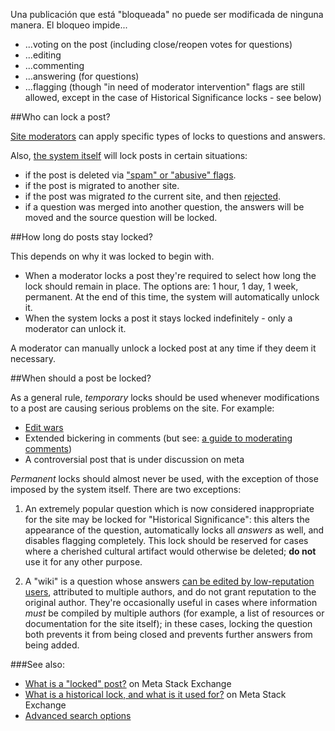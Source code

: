 Una publicación que está "bloqueada" no puede ser modificada de ninguna manera. El bloqueo impide...

- ...voting on the post (including close/reopen votes for questions)
- ...editing
- ...commenting
- ...answering (for questions)
- ...flagging (though "in need of moderator intervention" flags are still allowed, except in the case of Historical Significance locks - see below)

##Who can lock a post?

[Site moderators](/help/site-moderators) can apply specific types of locks to questions and answers. 

Also, [the system itself](https://meta.stackexchange.com/questions/19738/who-is-the-community-user) will lock posts in certain situations:

- if the post is deleted via ["spam" or "abusive" flags](/help/privileges/flag-posts).
- if the post is migrated to another site.
- if the post was migrated *to* the current site, and then [rejected](https://meta.stackexchange.com/questions/10249/what-is-migration-and-how-does-it-work).
- if a question was merged into another question, the answers will be moved and the source question will be locked.

##How long do posts stay locked?

This depends on why it was locked to begin with. 

- When a moderator locks a post they're required to select how long the lock should remain in place. The options are: 1 hour, 1 day, 1 week, permanent. At the end of this time, the system will automatically unlock it.
- When the system locks a post it stays locked indefinitely - only a moderator can unlock it. 

A moderator can manually unlock a locked post at any time if they deem it necessary.

##When should a post be locked?

As a general rule, *temporary* locks should be used whenever modifications to a post are causing serious problems on the site. For example:

- [Edit wars](https://stackoverflow.blog/2009/03/04/the-great-edit-wars/)
- Extended bickering in comments (but see: [a guide to moderating comments](https://meta.stackexchange.com/questions/237978/a-guide-to-moderating-comments))
- A controversial post that is under discussion on meta

*Permanent* locks should almost never be used, with the exception of those imposed by the system itself. There are two exceptions:

1. An extremely popular question which is now considered inappropriate for the site may be locked for "Historical Significance": this alters the appearance of the question, automatically locks all *answers* as well, and disables flagging completely. This lock should be reserved for cases where a cherished cultural artifact would otherwise be deleted; **do not** use it for any other purpose.

2. A "wiki" is a question whose answers [can be edited by low-reputation users](/help/privileges/edit-community-wiki), attributed to multiple authors, and do not grant reputation to the original author. They're occasionally useful in cases where information *must* be compiled by multiple authors (for example, a list of resources or documentation for the site itself); in these cases, locking the question both prevents it from being closed and prevents further answers from being added.

###See also:

- [What is a "locked" post?](https://meta.stackexchange.com/questions/22228/what-is-a-locked-post) on Meta Stack Exchange
- [What is a historical lock, and what is it used for?](https://meta.stackexchange.com/questions/126587/what-is-a-historical-lock-and-what-is-it-used-for) on Meta Stack Exchange
- [Advanced search options](https://meta.stackexchange.com/help/searching)
